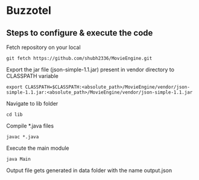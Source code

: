 # Buzzotel

## Steps to configure & execute the code

Fetch repository on your local
```
git fetch https://github.com/shubh2336/MovieEngine.git
```

Export the jar file (json-simple-1.1.jar) present in vendor directory to CLASSPATH variable
```
export CLASSPATH=$CLASSPATH:<absolute_path>/MovieEngine/vendor/json-simple-1.1.jar:<absolute_path>/MovieEngine/vendor/json-simple-1.1.jar
```

Navigate to lib folder
```
cd lib
```

Compile *.java files
```
javac *.java
```

Execute the main module
```
java Main
```

Output file gets generated in data folder with the name output.json